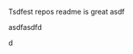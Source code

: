 Tsdfest repos readme is great asdf







asdfasdfd




d
























































































































































































